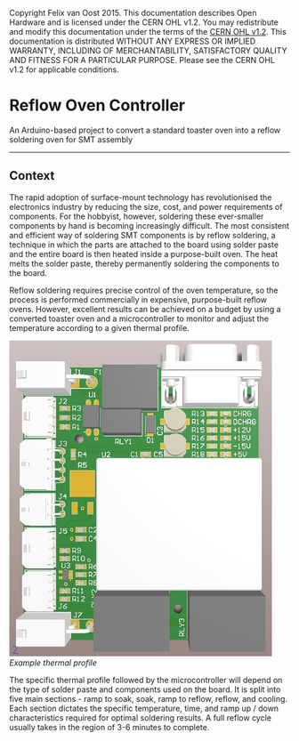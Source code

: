 Copyright Felix van Oost 2015.
This documentation describes Open Hardware and is licensed under the CERN OHL v1.2. You may redistribute and modify this 
documentation under the terms of the [CERN OHL v1.2](http://ohwr.org/cernohl). This documentation is distributed WITHOUT ANY 
EXPRESS OR IMPLIED WARRANTY, INCLUDING OF MERCHANTABILITY, SATISFACTORY QUALITY AND FITNESS FOR A PARTICULAR PURPOSE. Please 
see the CERN OHL v1.2 for applicable conditions.

# Reflow Oven Controller
An Arduino-based project to convert a standard toaster oven into a reflow soldering oven for SMT assembly

----------
Context
----------

The rapid adoption of surface-mount technology has revolutionised the electronics industry by reducing the size, cost, and power requirements of components. For the hobbyist, however, soldering these ever-smaller components by hand is becoming increasingly difficult. The most consistent and efficient way of soldering SMT components is by reflow soldering, a technique in which the parts are attached to the board using solder paste and the entire board is then heated inside a purpose-built oven. The heat melts the solder paste, thereby permanently soldering the components to the board.

Reflow soldering requires precise control of the oven temperature, so the process is performed commercially in expensive, purpose-built reflow ovens. However, excellent results can be achieved on a budget by using a converted toaster oven and a microcontroller to monitor and adjust the temperature according to a given thermal profile.

![Image of example thermal profile](https://raw.githubusercontent.com/FelixVanOost/BMS-Interface-Board/master/Photos%20%26%20Renderings/BMS%20Interface%20Board%20-%20Thumbnail.JPG)
*Example thermal profile*

The specific thermal profile followed by the microcontroller will depend on the type of solder paste and components used on the board. It is split into five main sections - ramp to soak, soak, ramp to reflow, reflow, and cooling. Each section dictates the specific temperature, time, and ramp up / down characteristics required for optimal soldering results. A full reflow cycle usually takes in the region of 3-6 minutes to complete.
